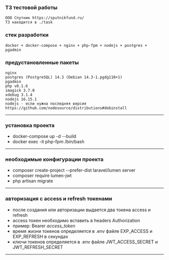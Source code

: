 ### ТЗ тестовой работы
    ООО Спутник https://sputnikfund.ru/
    ТЗ находится в ./task

### стек разработки
    docker + docker-compose + nginx + php-fpm + nodejs + postgres + pgadmin

### предустановленные пакеты
    nginx
    postgres (PostgreSQL) 14.3 (Debian 14.3-1.pgdg110+1)
    pgadmin
    php v8.1.6
    imagick 3.7.0
    xdebug 3.1.4
    nodejs 16.15.1
    nodejs - если нужна последняя версия https://github.com/nodesource/distributions#debinstall

---
### установка проекта
* docker-compose up -d --build
* docker exec -it php-fpm /bin/bash

---
### необходимые конфигурации проекта
* composer create-project --prefer-dist laravel/lumen server
* composer require lumen-jwt
* php artisan migrate

---
### авторизация с access и refresh токенами
* после создания или авторизации выдается два токена access и refresh
* access токен необходимо вставить в headers Authorization
* пример: Bearer _access_token_
* время жизни токенов определяется в .env файле EXP_ACCESS и EXP_REFRESH в секундах
* ключи токенов определяется в .env файле JWT_ACCESS_SECRET и JWT_REFRESH_SECRET

---

